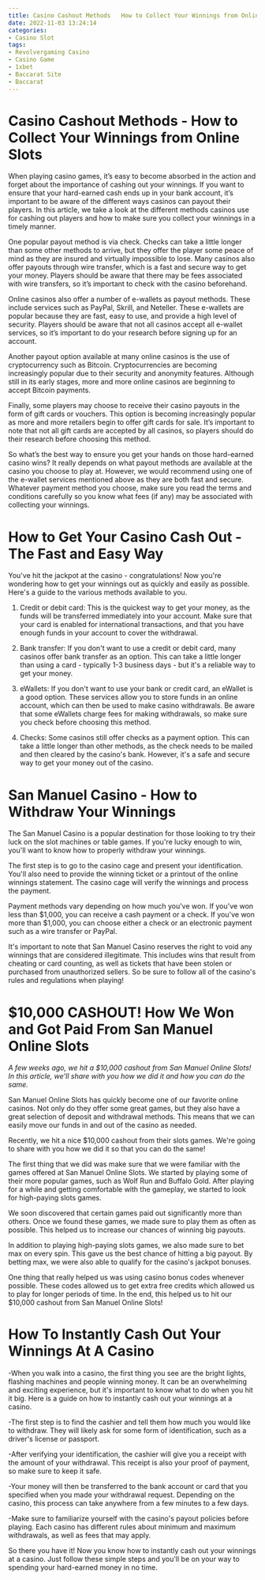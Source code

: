 ```yaml
---
title: Casino Cashout Methods   How to Collect Your Winnings from Online Slots
date: 2022-11-03 13:24:14
categories:
- Casino Slot
tags:
- Revolvergaming Casino
- Casino Game
- 1xbet
- Baccarat Site
- Baccarat
---
```



#  Casino Cashout Methods - How to Collect Your Winnings from Online Slots

When playing casino games, it’s easy to become absorbed in the action and forget about the importance of cashing out your winnings. If you want to ensure that your hard-earned cash ends up in your bank account, it’s important to be aware of the different ways casinos can payout their players. In this article, we take a look at the different methods casinos use for cashing out players and how to make sure you collect your winnings in a timely manner.

One popular payout method is via check. Checks can take a little longer than some other methods to arrive, but they offer the player some peace of mind as they are insured and virtually impossible to lose. Many casinos also offer payouts through wire transfer, which is a fast and secure way to get your money. Players should be aware that there may be fees associated with wire transfers, so it’s important to check with the casino beforehand.

Online casinos also offer a number of e-wallets as payout methods. These include services such as PayPal, Skrill, and Neteller. These e-wallets are popular because they are fast, easy to use, and provide a high level of security. Players should be aware that not all casinos accept all e-wallet services, so it’s important to do your research before signing up for an account.

Another payout option available at many online casinos is the use of cryptocurrency such as Bitcoin. Cryptocurrencies are becoming increasingly popular due to their security and anonymity features. Although still in its early stages, more and more online casinos are beginning to accept Bitcoin payments.

Finally, some players may choose to receive their casino payouts in the form of gift cards or vouchers. This option is becoming increasingly popular as more and more retailers begin to offer gift cards for sale. It’s important to note that not all gift cards are accepted by all casinos, so players should do their research before choosing this method.

So what’s the best way to ensure you get your hands on those hard-earned casino wins? It really depends on what payout methods are available at the casino you choose to play at. However, we would recommend using one of the e-wallet services mentioned above as they are both fast and secure. Whatever payment method you choose, make sure you read the terms and conditions carefully so you know what fees (if any) may be associated with collecting your winnings.

#  How to Get Your Casino Cash Out - The Fast and Easy Way

You've hit the jackpot at the casino - congratulations! Now you're wondering how to get your winnings out as quickly and easily as possible. Here's a guide to the various methods available to you.

1. Credit or debit card: This is the quickest way to get your money, as the funds will be transferred immediately into your account. Make sure that your card is enabled for international transactions, and that you have enough funds in your account to cover the withdrawal.

2. Bank transfer: If you don't want to use a credit or debit card, many casinos offer bank transfer as an option. This can take a little longer than using a card - typically 1-3 business days - but it's a reliable way to get your money.

3. eWallets: If you don't want to use your bank or credit card, an eWallet is a good option. These services allow you to store funds in an online account, which can then be used to make casino withdrawals. Be aware that some eWallets charge fees for making withdrawals, so make sure you check before choosing this method.

4. Checks: Some casinos still offer checks as a payment option. This can take a little longer than other methods, as the check needs to be mailed and then cleared by the casino's bank. However, it's a safe and secure way to get your money out of the casino.

#  San Manuel Casino - How to Withdraw Your Winnings

The San Manuel Casino is a popular destination for those looking to try their luck on the slot machines or table games. If you're lucky enough to win, you'll want to know how to properly withdraw your winnings.

The first step is to go to the casino cage and present your identification. You'll also need to provide the winning ticket or a printout of the online winnings statement. The casino cage will verify the winnings and process the payment.

Payment methods vary depending on how much you've won. If you've won less than $1,000, you can receive a cash payment or a check. If you've won more than $1,000, you can choose either a check or an electronic payment such as a wire transfer or PayPal.

It's important to note that San Manuel Casino reserves the right to void any winnings that are considered illegitimate. This includes wins that result from cheating or card counting, as well as tickets that have been stolen or purchased from unauthorized sellers. So be sure to follow all of the casino's rules and regulations when playing!

#  $10,000 CASHOUT! How We Won and Got Paid From San Manuel Online Slots

_A few weeks ago, we hit a $10,000 cashout from San Manuel Online Slots! In this article, we'll share with you how we did it and how you can do the same._

San Manuel Online Slots has quickly become one of our favorite online casinos. Not only do they offer some great games, but they also have a great selection of deposit and withdrawal methods. This means that we can easily move our funds in and out of the casino as needed.

Recently, we hit a nice $10,000 cashout from their slots games. We're going to share with you how we did it so that you can do the same!

The first thing that we did was make sure that we were familiar with the games offered at San Manuel Online Slots. We started by playing some of their more popular games, such as Wolf Run and Buffalo Gold. After playing for a while and getting comfortable with the gameplay, we started to look for high-paying slots games.

We soon discovered that certain games paid out significantly more than others. Once we found these games, we made sure to play them as often as possible. This helped us to increase our chances of winning big payouts.

In addition to playing high-paying slots games, we also made sure to bet max on every spin. This gave us the best chance of hitting a big payout. By betting max, we were also able to qualify for the casino's jackpot bonuses.

One thing that really helped us was using casino bonus codes whenever possible. These codes allowed us to get extra free credits which allowed us to play for longer periods of time. In the end, this helped us to hit our $10,000 cashout from San Manuel Online Slots!

#  How To Instantly Cash Out Your Winnings At A Casino

-When you walk into a casino, the first thing you see are the bright lights, flashing machines and people winning money. It can be an overwhelming and exciting experience, but it's important to know what to do when you hit it big. Here is a guide on how to instantly cash out your winnings at a casino.

-The first step is to find the cashier and tell them how much you would like to withdraw. They will likely ask for some form of identification, such as a driver's license or passport.

-After verifying your identification, the cashier will give you a receipt with the amount of your withdrawal. This receipt is also your proof of payment, so make sure to keep it safe.

-Your money will then be transferred to the bank account or card that you specified when you made your withdrawal request. Depending on the casino, this process can take anywhere from a few minutes to a few days.

-Make sure to familiarize yourself with the casino's payout policies before playing. Each casino has different rules about minimum and maximum withdrawals, as well as fees that may apply.

So there you have it! Now you know how to instantly cash out your winnings at a casino. Just follow these simple steps and you'll be on your way to spending your hard-earned money in no time.